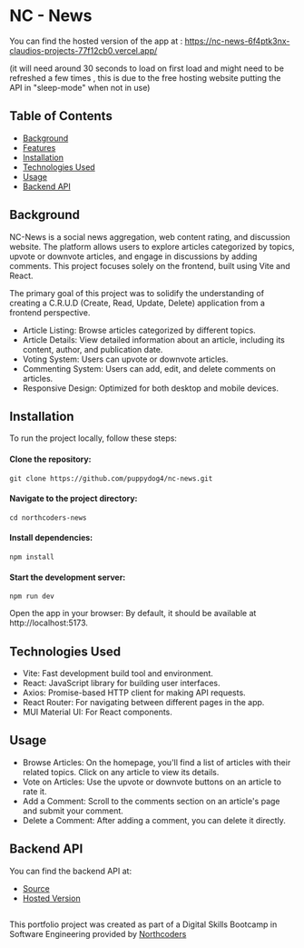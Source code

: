 # NC - News

You can find the hosted version of the app at : https://nc-news-6f4ptk3nx-claudios-projects-77f12cb0.vercel.app/

(it will need around 30 seconds to load on first load and might need to be refreshed a few times , this is due to the free hosting website putting the API in "sleep-mode" when not in use)

## Table of Contents

- [Background](#background)
- [Features](#features)
- [Installation](#installation)
- [Technologies Used](#technologies-used)
- [Usage](#usage)
- [Backend API](#backend-api)

## Background

NC-News is a social news aggregation, web content rating, and discussion website. The platform allows users to explore articles categorized by topics, upvote or downvote articles, and engage in discussions by adding comments. This project focuses solely on the frontend, built using Vite and React.

The primary goal of this project was to solidify the understanding of creating a C.R.U.D (Create, Read, Update, Delete) application from a frontend perspective.

- Article Listing: Browse articles categorized by different topics.
- Article Details: View detailed information about an article, including its content, author, and publication date.
- Voting System: Users can upvote or downvote articles.
- Commenting System: Users can add, edit, and delete comments on articles.
- Responsive Design: Optimized for both desktop and mobile devices.

## Installation

To run the project locally, follow these steps:

#### Clone the repository:

    git clone https://github.com/puppydog4/nc-news.git

#### Navigate to the project directory:

    cd northcoders-news

#### Install dependencies:

    npm install

#### Start the development server:

    npm run dev

Open the app in your browser: By default, it should be available at http://localhost:5173.

## Technologies Used

- Vite: Fast development build tool and environment.
- React: JavaScript library for building user interfaces.
- Axios: Promise-based HTTP client for making API requests.
- React Router: For navigating between different pages in the app.
- MUI Material UI: For React components.

## Usage

- Browse Articles: On the homepage, you'll find a list of articles with their related topics. Click on any article to view its details.
- Vote on Articles: Use the upvote or downvote buttons on an article to rate it.
- Add a Comment: Scroll to the comments section on an article's page and submit your comment.
- Delete a Comment: After adding a comment, you can delete it directly.

## Backend API

You can find the backend API at:

- [Source](https://github.com/puppydog4/news-project)
- [Hosted Version](https://news-project-ebx2.onrender.com/api)

##

This portfolio project was created as part of a Digital Skills Bootcamp in Software Engineering provided by [Northcoders](https://northcoders.com/)
